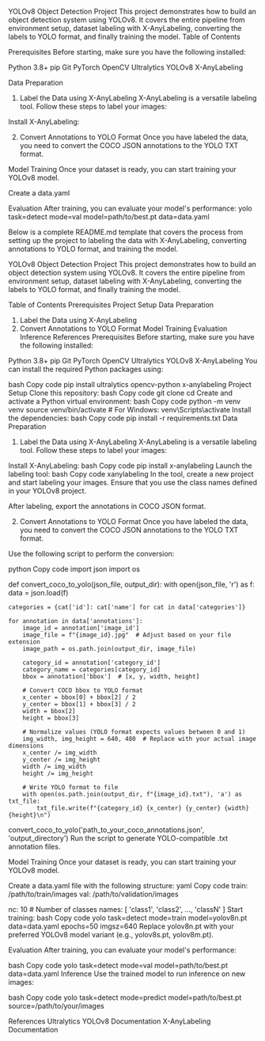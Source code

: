 YOLOv8 Object Detection Project
This project demonstrates how to build an object detection system using YOLOv8. It covers the entire pipeline from environment setup, dataset labeling with X-AnyLabeling, converting the labels to YOLO format, and finally training the model.
Table of Contents


Prerequisites
Before starting, make sure you have the following installed:

Python 3.8+
pip
Git
PyTorch
OpenCV
Ultralytics YOLOv8
X-AnyLabeling

Data Preparation
1. Label the Data using X-AnyLabeling
X-AnyLabeling is a versatile labeling tool. Follow these steps to label your images:

Install X-AnyLabeling:

2. Convert Annotations to YOLO Format
Once you have labeled the data, you need to convert the COCO JSON annotations to the YOLO TXT format.

Model Training
Once your dataset is ready, you can start training your YOLOv8 model.

Create a data.yaml

Evaluation
After training, you can evaluate your model's performance:
yolo task=detect mode=val model=path/to/best.pt data=data.yaml


Below is a complete README.md template that covers the process from setting up the project to labeling the data with X-AnyLabeling, converting annotations to YOLO format, and training the model.

YOLOv8 Object Detection Project
This project demonstrates how to build an object detection system using YOLOv8. It covers the entire pipeline from environment setup, dataset labeling with X-AnyLabeling, converting the labels to YOLO format, and finally training the model.

Table of Contents
Prerequisites
Project Setup
Data Preparation
1. Label the Data using X-AnyLabeling
2. Convert Annotations to YOLO Format
Model Training
Evaluation
Inference
References
Prerequisites
Before starting, make sure you have the following installed:

Python 3.8+
pip
Git
PyTorch
OpenCV
Ultralytics YOLOv8
X-AnyLabeling
You can install the required Python packages using:

bash
Copy code
pip install ultralytics opencv-python x-anylabeling
Project Setup
Clone this repository:
bash
Copy code
git clone <your-repository-url>
cd <your-repository-folder>
Create and activate a Python virtual environment:
bash
Copy code
python -m venv venv
source venv/bin/activate  # For Windows: venv\Scripts\activate
Install the dependencies:
bash
Copy code
pip install -r requirements.txt
Data Preparation
1. Label the Data using X-AnyLabeling
X-AnyLabeling is a versatile labeling tool. Follow these steps to label your images:

Install X-AnyLabeling:
bash
Copy code
pip install x-anylabeling
Launch the labeling tool:
bash
Copy code
xanylabeling
In the tool, create a new project and start labeling your images. Ensure that you use the class names defined in your YOLOv8 project.

After labeling, export the annotations in COCO JSON format.

2. Convert Annotations to YOLO Format
Once you have labeled the data, you need to convert the COCO JSON annotations to the YOLO TXT format.

Use the following script to perform the conversion:

python
Copy code
import json
import os

def convert_coco_to_yolo(json_file, output_dir):
    with open(json_file, 'r') as f:
        data = json.load(f)

    categories = {cat['id']: cat['name'] for cat in data['categories']}

    for annotation in data['annotations']:
        image_id = annotation['image_id']
        image_file = f"{image_id}.jpg"  # Adjust based on your file extension
        image_path = os.path.join(output_dir, image_file)

        category_id = annotation['category_id']
        category_name = categories[category_id]
        bbox = annotation['bbox']  # [x, y, width, height]

        # Convert COCO bbox to YOLO format
        x_center = bbox[0] + bbox[2] / 2
        y_center = bbox[1] + bbox[3] / 2
        width = bbox[2]
        height = bbox[3]

        # Normalize values (YOLO format expects values between 0 and 1)
        img_width, img_height = 640, 480  # Replace with your actual image dimensions
        x_center /= img_width
        y_center /= img_height
        width /= img_width
        height /= img_height

        # Write YOLO format to file
        with open(os.path.join(output_dir, f"{image_id}.txt"), 'a') as txt_file:
            txt_file.write(f"{category_id} {x_center} {y_center} {width} {height}\n")

convert_coco_to_yolo('path_to_your_coco_annotations.json', 'output_directory')
Run the script to generate YOLO-compatible .txt annotation files.

Model Training
Once your dataset is ready, you can start training your YOLOv8 model.

Create a data.yaml file with the following structure:
yaml
Copy code
train: /path/to/train/images
val: /path/to/validation/images

nc: 10  # Number of classes
names: [ 'class1', 'class2', ..., 'classN' ]
Start training:
bash
Copy code
yolo task=detect mode=train model=yolov8n.pt data=data.yaml epochs=50 imgsz=640
Replace yolov8n.pt with your preferred YOLOv8 model variant (e.g., yolov8s.pt, yolov8m.pt).

Evaluation
After training, you can evaluate your model's performance:

bash
Copy code
yolo task=detect mode=val model=path/to/best.pt data=data.yaml
Inference
Use the trained model to run inference on new images:

bash
Copy code
yolo task=detect mode=predict model=path/to/best.pt source=/path/to/your/images

References
Ultralytics YOLOv8 Documentation
X-AnyLabeling Documentation
